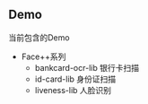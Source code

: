 

## Demo

当前包含的Demo

- Face++系列
    - bankcard-ocr-lib 银行卡扫描
    - id-card-lib 身份证扫描
    - liveness-lib 人脸识别 


